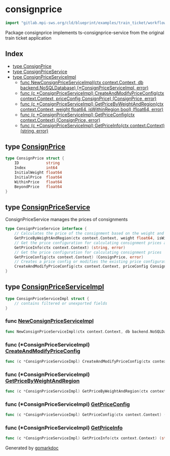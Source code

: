 <!-- Code generated by gomarkdoc. DO NOT EDIT -->

# consignprice

```go
import "gitlab.mpi-sws.org/cld/blueprint/examples/train_ticket/workflow/consignprice"
```

Package consignprice implements ts\-consignprice\-service from the original train ticket application

## Index

- [type ConsignPrice](<#ConsignPrice>)
- [type ConsignPriceService](<#ConsignPriceService>)
- [type ConsignPriceServiceImpl](<#ConsignPriceServiceImpl>)
  - [func NewConsignPriceServiceImpl\(ctx context.Context, db backend.NoSQLDatabase\) \(\*ConsignPriceServiceImpl, error\)](<#NewConsignPriceServiceImpl>)
  - [func \(c \*ConsignPriceServiceImpl\) CreateAndModifyPriceConfig\(ctx context.Context, priceConfig ConsignPrice\) \(ConsignPrice, error\)](<#ConsignPriceServiceImpl.CreateAndModifyPriceConfig>)
  - [func \(c \*ConsignPriceServiceImpl\) GetPriceByWeightAndRegion\(ctx context.Context, weight float64, isWithinRegion bool\) \(float64, error\)](<#ConsignPriceServiceImpl.GetPriceByWeightAndRegion>)
  - [func \(c \*ConsignPriceServiceImpl\) GetPriceConfig\(ctx context.Context\) \(ConsignPrice, error\)](<#ConsignPriceServiceImpl.GetPriceConfig>)
  - [func \(c \*ConsignPriceServiceImpl\) GetPriceInfo\(ctx context.Context\) \(string, error\)](<#ConsignPriceServiceImpl.GetPriceInfo>)


<a name="ConsignPrice"></a>
## type [ConsignPrice](<https://gitlab.mpi-sws.org/cld/blueprint2/blueprint/blob/main/examples/train_ticket/workflow/consignprice/data.go#L3-L10>)



```go
type ConsignPrice struct {
    ID            string
    Index         int64
    InitialWeight float64
    InitialPrice  float64
    WithinPrice   float64
    BeyondPrice   float64
}
```

<a name="ConsignPriceService"></a>
## type [ConsignPriceService](<https://gitlab.mpi-sws.org/cld/blueprint2/blueprint/blob/main/examples/train_ticket/workflow/consignprice/consignPriceService.go#L14-L23>)

ConsignPriceService manages the prices of consignments

```go
type ConsignPriceService interface {
    // Calculates the price of the consignment based on the weight and the region
    GetPriceByWeightAndRegion(ctx context.Context, weight float64, isWithinRegion bool) (float64, error)
    // Get the price configuration for calculating consignment prices as a string
    GetPriceInfo(ctx context.Context) (string, error)
    // Get the price configuration for calculating consignment prices
    GetPriceConfig(ctx context.Context) (ConsignPrice, error)
    // Creates a price config or modifies the existing price configuration
    CreateAndModifyPriceConfig(ctx context.Context, priceConfig ConsignPrice) (ConsignPrice, error)
}
```

<a name="ConsignPriceServiceImpl"></a>
## type [ConsignPriceServiceImpl](<https://gitlab.mpi-sws.org/cld/blueprint2/blueprint/blob/main/examples/train_ticket/workflow/consignprice/consignPriceService.go#L25-L27>)



```go
type ConsignPriceServiceImpl struct {
    // contains filtered or unexported fields
}
```

<a name="NewConsignPriceServiceImpl"></a>
### func [NewConsignPriceServiceImpl](<https://gitlab.mpi-sws.org/cld/blueprint2/blueprint/blob/main/examples/train_ticket/workflow/consignprice/consignPriceService.go#L29>)

```go
func NewConsignPriceServiceImpl(ctx context.Context, db backend.NoSQLDatabase) (*ConsignPriceServiceImpl, error)
```



<a name="ConsignPriceServiceImpl.CreateAndModifyPriceConfig"></a>
### func \(\*ConsignPriceServiceImpl\) [CreateAndModifyPriceConfig](<https://gitlab.mpi-sws.org/cld/blueprint2/blueprint/blob/main/examples/train_ticket/workflow/consignprice/consignPriceService.go#L93>)

```go
func (c *ConsignPriceServiceImpl) CreateAndModifyPriceConfig(ctx context.Context, priceConfig ConsignPrice) (ConsignPrice, error)
```



<a name="ConsignPriceServiceImpl.GetPriceByWeightAndRegion"></a>
### func \(\*ConsignPriceServiceImpl\) [GetPriceByWeightAndRegion](<https://gitlab.mpi-sws.org/cld/blueprint2/blueprint/blob/main/examples/train_ticket/workflow/consignprice/consignPriceService.go#L33>)

```go
func (c *ConsignPriceServiceImpl) GetPriceByWeightAndRegion(ctx context.Context, weight float64, isWithinRegion bool) (float64, error)
```



<a name="ConsignPriceServiceImpl.GetPriceConfig"></a>
### func \(\*ConsignPriceServiceImpl\) [GetPriceConfig](<https://gitlab.mpi-sws.org/cld/blueprint2/blueprint/blob/main/examples/train_ticket/workflow/consignprice/consignPriceService.go#L72>)

```go
func (c *ConsignPriceServiceImpl) GetPriceConfig(ctx context.Context) (ConsignPrice, error)
```



<a name="ConsignPriceServiceImpl.GetPriceInfo"></a>
### func \(\*ConsignPriceServiceImpl\) [GetPriceInfo](<https://gitlab.mpi-sws.org/cld/blueprint2/blueprint/blob/main/examples/train_ticket/workflow/consignprice/consignPriceService.go#L50>)

```go
func (c *ConsignPriceServiceImpl) GetPriceInfo(ctx context.Context) (string, error)
```



Generated by [gomarkdoc](<https://github.com/princjef/gomarkdoc>)
